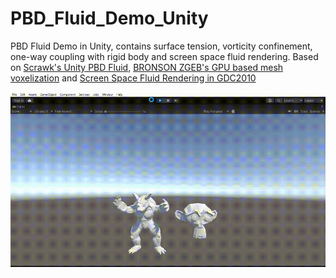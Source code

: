 # PBD_Fluid_Demo_Unity

PBD Fluid Demo in Unity, contains surface tension, vorticity confinement, one-way coupling with rigid body and screen space fluid rendering. Based on [Scrawk's Unity PBD Fluid](https://github.com/Scrawk/PBD-Fluid-in-Unity), [BRONSON ZGEB's GPU based mesh voxelization](https://github.com/bzgeb/UnityGPUMeshVoxelizerPart3) and [Screen Space Fluid Rendering in GDC2010](https://developer.download.nvidia.cn/presentations/2010/gdc/Direct3D_Effects.pdf)



<img src="Pics/demo.gif" title="" alt="demo scene" data-align="center">
